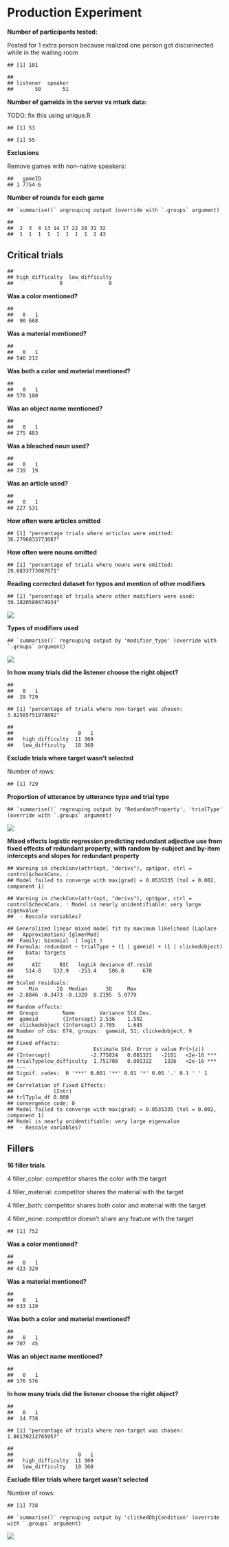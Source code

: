 Production Experiment
================

**Number of participants tested:**

Posted for 1 extra person because realized one person got disconnected
while in the waiting room

    ## [1] 101

    ## 
    ## listener  speaker 
    ##       50       51

**Number of gameids in the server vs mturk data:**

TODO: fix this using unique.R

    ## [1] 53

    ## [1] 55

**Exclusions**

Remove games with non-native speakers:

    ##   gameID
    ## 1 7754-6

**Number of rounds for each
    game**

    ## `summarise()` ungrouping output (override with `.groups` argument)

    ## 
    ##  2  3  4 13 14 17 22 28 31 32 
    ##  1  1  1  1  1  1  1  1  1 43

## Critical trials

    ## 
    ## high_difficulty  low_difficulty 
    ##               8               8

**Was a color mentioned?**

    ## 
    ##   0   1 
    ##  90 668

**Was a material mentioned?**

    ## 
    ##   0   1 
    ## 546 212

**Was both a color and material mentioned?**

    ## 
    ##   0   1 
    ## 578 180

**Was an object name mentioned?**

    ## 
    ##   0   1 
    ## 275 483

**Was a bleached noun used?**

    ## 
    ##   0   1 
    ## 739  19

**Was an article used?**

    ## 
    ##   0   1 
    ## 227 531

**How often were articles
    omitted**

    ## [1] "percentage trials where articles were omitted:  36.2796833773087"

**How often were nouns
    omitted**

    ## [1] "percentage of trials where nouns were omitted:  29.6833773087071"

**Reading corrected dataset for typos and mention of other
    modifiers**

    ## [1] "percentage of trials where other modifiers were used:  39.1820580474934"

![](analysis_files/figure-gfm/other_modifiers-1.png)<!-- -->

**Types of modifiers
    used**

    ## `summarise()` regrouping output by 'modifier_type' (override with `.groups` argument)

![](analysis_files/figure-gfm/other_modifiers2-1.png)<!-- -->

**In how many trials did the listener choose the right object?**

    ## 
    ##   0   1 
    ##  29 729

    ## [1] "percentage of trials where non-target was chosen:  3.82585751978892"

    ##                  
    ##                     0   1
    ##   high_difficulty  11 369
    ##   low_difficulty   18 360

**Exclude trials where target wasn’t selected**

Number of rows:

    ## [1] 729

**Proportion of utterance by utterance type and trial
    type**

    ## `summarise()` regrouping output by 'RedundantProperty', 'trialType' (override with `.groups` argument)

![](analysis_files/figure-gfm/mainplot-1.png)<!-- -->

**Mixed effects logistic regression predicting redundant adjective use
from fixed effects of redundant property, with random by-subject and
by-item intercepts and slopes for redundant
    property**

    ## Warning in checkConv(attr(opt, "derivs"), opt$par, ctrl = control$checkConv, :
    ## Model failed to converge with max|grad| = 0.0535335 (tol = 0.002, component 1)

    ## Warning in checkConv(attr(opt, "derivs"), opt$par, ctrl = control$checkConv, : Model is nearly unidentifiable: very large eigenvalue
    ##  - Rescale variables?

    ## Generalized linear mixed model fit by maximum likelihood (Laplace
    ##   Approximation) [glmerMod]
    ##  Family: binomial  ( logit )
    ## Formula: redundant ~ trialType + (1 | gameid) + (1 | clickedobject)
    ##    Data: targets
    ## 
    ##      AIC      BIC   logLik deviance df.resid 
    ##    514.8    532.9   -253.4    506.8      670 
    ## 
    ## Scaled residuals: 
    ##     Min      1Q  Median      3Q     Max 
    ## -2.8846 -0.3473 -0.1320  0.2195  5.0779 
    ## 
    ## Random effects:
    ##  Groups        Name        Variance Std.Dev.
    ##  gameid        (Intercept) 2.536    1.592   
    ##  clickedobject (Intercept) 2.705    1.645   
    ## Number of obs: 674, groups:  gameid, 51; clickedobject, 9
    ## 
    ## Fixed effects:
    ##                          Estimate Std. Error z value Pr(>|z|)    
    ## (Intercept)             -2.775824   0.001321   -2101   <2e-16 ***
    ## trialTypelow_difficulty  1.751708   0.001322    1326   <2e-16 ***
    ## ---
    ## Signif. codes:  0 '***' 0.001 '**' 0.01 '*' 0.05 '.' 0.1 ' ' 1
    ## 
    ## Correlation of Fixed Effects:
    ##             (Intr)
    ## trlTyplw_df 0.000 
    ## convergence code: 0
    ## Model failed to converge with max|grad| = 0.0535335 (tol = 0.002, component 1)
    ## Model is nearly unidentifiable: very large eigenvalue
    ##  - Rescale variables?

## Fillers

**16 filler trials**

4 filler\_color: competitor shares the color with the target

4 filler\_material: competitor shares the material with the target

4 filler\_both: competitor shares both color and material with the
target

4 filler\_none: competitor doesn’t share any feature with the target

    ## [1] 752

**Was a color mentioned?**

    ## 
    ##   0   1 
    ## 423 329

**Was a material mentioned?**

    ## 
    ##   0   1 
    ## 633 119

**Was both a color and material mentioned?**

    ## 
    ##   0   1 
    ## 707  45

**Was an object name mentioned?**

    ## 
    ##   0   1 
    ## 176 576

**In how many trials did the listener choose the right object?**

    ## 
    ##   0   1 
    ##  14 738

    ## [1] "percentage of trials where non-target was chosen:  1.86170212765957"

    ##                  
    ##                     0   1
    ##   high_difficulty  11 369
    ##   low_difficulty   18 360

**Exclude filler trials where target wasn’t selected**

Number of
    rows:

    ## [1] 738

    ## `summarise()` regrouping output by 'clickedObjCondition' (override with `.groups` argument)

![](analysis_files/figure-gfm/fillerplot-1.png)<!-- -->
